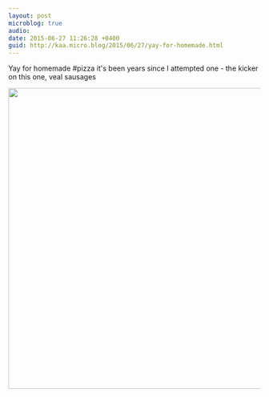 ```yaml
---
layout: post
microblog: true
audio: 
date: 2015-06-27 11:26:28 +0400
guid: http://kaa.micro.blog/2015/06/27/yay-for-homemade.html
---
```

Yay for homemade #pizza it's been years since I attempted one - the kicker on this one, veal sausages

<img src="http://www.kaa.bz/uploads/2018/e60c3cb121.jpg" width="600" height="600" />
